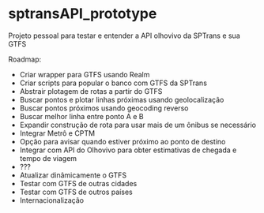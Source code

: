# sptransAPI_prototype
Projeto pessoal para testar e entender a API olhovivo da SPTrans e sua GTFS

Roadmap:
- Criar wrapper para GTFS usando Realm
- Criar scripts para popular o banco com GTFS da SPTrans
- Abstrair plotagem de rotas a partir do GTFS
- Buscar pontos e plotar linhas próximas usando geolocalização
- Buscar pontos próximos usando geocoding reverso
- Buscar melhor linha entre ponto A e B
- Expandir construção de rota para usar mais de um ônibus se necessário
- Integrar Metrô e CPTM
- Opção para avisar quando estiver próximo ao ponto de destino
- Integrar com API do Olhovivo para obter estimativas de chegada e tempo de viagem
- ???
- Atualizar dinâmicamente o GTFS
- Testar com GTFS de outras cidades
- Testar com GTFS de outros países
- Internacionalização
